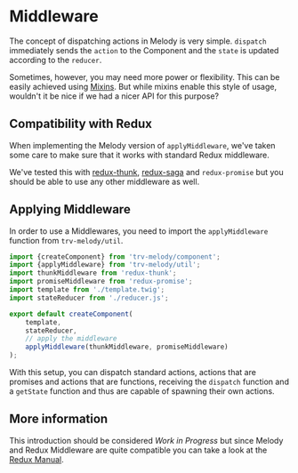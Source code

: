 # Middleware

The concept of dispatching actions in Melody is very simple. `dispatch`
immediately sends the `action` to the Component and the `state` is
updated according to the `reducer`.

Sometimes, however, you may need more power or flexibility. This can be
easily achieved using [Mixins](./mixins.md).
But while mixins enable this style of usage, wouldn't it be nice if we had
a nicer API for this purpose?

## Compatibility with Redux

When implementing the Melody version of `applyMiddleware`, we've taken
some care to make sure that it works with standard Redux middleware.

We've tested this with [redux-thunk](../redux/redux-thunk.md),
[redux-saga](../redux/redux-saga.md) and `redux-promise` but you should be
able to use any other middleware as well.

## Applying Middleware

In order to use a Middlewares, you need to import the `applyMiddleware` function
from `trv-melody/util`.

```js
import {createComponent} from 'trv-melody/component';
import {applyMiddleware} from 'trv-melody/util';
import thunkMiddleware from 'redux-thunk';
import promiseMiddleware from 'redux-promise';
import template from './template.twig';
import stateReducer from './reducer.js';

export default createComponent(
    template,
    stateReducer,
    // apply the middleware
    applyMiddleware(thunkMiddleware, promiseMiddleware)
);
```

With this setup, you can dispatch standard actions, actions that are promises
and actions that are functions, receiving the `dispatch` function and a `getState`
function and thus are capable of spawning their own actions.

## More information

This introduction should be considered *Work in Progress* but since Melody
and Redux Middleware are quite compatible you can take a look at the 
[Redux Manual](http://redux.js.org/docs/advanced/Middleware.html).
